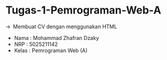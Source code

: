 # Tugas-1-Pemrograman-Web-A
&rarr;&ensp;Membuat CV dengan menggunakan HTML  
  

- Nama : Mohammad Zhafran Dzaky  
- NRP : 5025211142  
- Kelas : Pemrograman Web (A)
